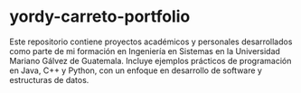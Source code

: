 # yordy-carreto-portfolio
Este repositorio contiene proyectos académicos y personales desarrollados como parte de mi formación en Ingeniería en Sistemas en la Universidad Mariano Gálvez de Guatemala. Incluye ejemplos prácticos de programación en Java, C++ y Python, con un enfoque en desarrollo de software y estructuras de datos.
